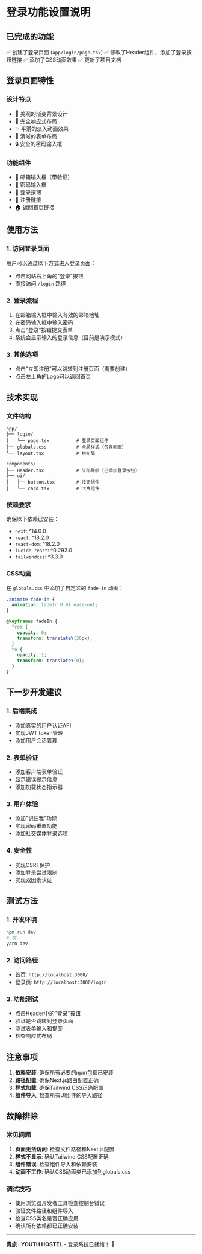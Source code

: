 # 登录功能设置说明

## 已完成的功能

✅ 创建了登录页面 (`app/login/page.tsx`)
✅ 修改了Header组件，添加了登录按钮链接
✅ 添加了CSS动画效果
✅ 更新了项目文档

## 登录页面特性

### 设计特点
- 🎨 美观的渐变背景设计
- 📱 完全响应式布局
- ✨ 平滑的淡入动画效果
- 🎯 清晰的表单布局
- 🔒 安全的密码输入框

### 功能组件
- 📧 邮箱输入框（带验证）
- 🔐 密码输入框
- 🚀 登录按钮
- 📝 注册链接
- 🏠 返回首页链接

## 使用方法

### 1. 访问登录页面
用户可以通过以下方式进入登录页面：
- 点击网站右上角的"登录"按钮
- 直接访问 `/login` 路径

### 2. 登录流程
1. 在邮箱输入框中输入有效的邮箱地址
2. 在密码输入框中输入密码
3. 点击"登录"按钮提交表单
4. 系统会显示输入的登录信息（目前是演示模式）

### 3. 其他选项
- 点击"立即注册"可以跳转到注册页面（需要创建）
- 点击左上角的Logo可以返回首页

## 技术实现

### 文件结构
```
app/
├── login/
│   └── page.tsx          # 登录页面组件
├── globals.css           # 全局样式（包含动画）
└── layout.tsx            # 根布局

components/
├── Header.tsx            # 头部导航（已添加登录按钮）
├── ui/
│   ├── button.tsx        # 按钮组件
│   └── card.tsx          # 卡片组件
```

### 依赖要求
确保以下依赖已安装：
- `next`: ^14.0.0
- `react`: ^18.2.0
- `react-dom`: ^18.2.0
- `lucide-react`: ^0.292.0
- `tailwindcss`: ^3.3.0

### CSS动画
在 `globals.css` 中添加了自定义的 `fade-in` 动画：
```css
.animate-fade-in {
  animation: fadeIn 0.6s ease-out;
}

@keyframes fadeIn {
  from {
    opacity: 0;
    transform: translateY(20px);
  }
  to {
    opacity: 1;
    transform: translateY(0);
  }
}
```

## 下一步开发建议

### 1. 后端集成
- 添加真实的用户认证API
- 实现JWT token管理
- 添加用户会话管理

### 2. 表单验证
- 添加客户端表单验证
- 显示错误提示信息
- 添加加载状态指示器

### 3. 用户体验
- 添加"记住我"功能
- 实现密码重置功能
- 添加社交媒体登录选项

### 4. 安全性
- 实现CSRF保护
- 添加登录尝试限制
- 实现双因素认证

## 测试方法

### 1. 开发环境
```bash
npm run dev
# 或
yarn dev
```

### 2. 访问路径
- 首页: `http://localhost:3000/`
- 登录页: `http://localhost:3000/login`

### 3. 功能测试
- 点击Header中的"登录"按钮
- 验证是否跳转到登录页面
- 测试表单输入和提交
- 检查响应式布局

## 注意事项

1. **依赖安装**: 确保所有必要的npm包都已安装
2. **路径配置**: 确保Next.js路由配置正确
3. **样式加载**: 确保Tailwind CSS正确配置
4. **组件导入**: 检查所有UI组件的导入路径

## 故障排除

### 常见问题
1. **页面无法访问**: 检查文件路径和Next.js配置
2. **样式不显示**: 确认Tailwind CSS配置正确
3. **组件错误**: 检查组件导入和依赖安装
4. **动画不工作**: 确认CSS动画类已添加到globals.css

### 调试技巧
- 使用浏览器开发者工具检查控制台错误
- 验证文件路径和组件导入
- 检查CSS类名是否正确应用
- 确认所有依赖都已正确安装

---

**青旅 · YOUTH HOSTEL** - 登录系统已就绪！ 🎉















